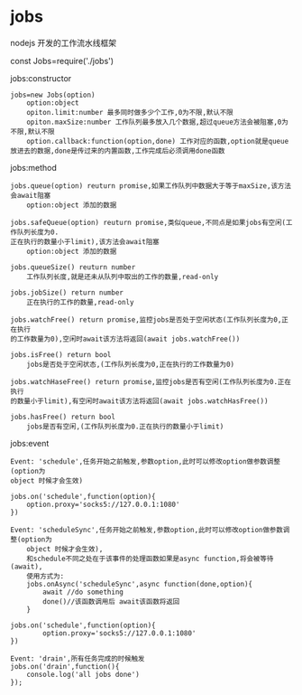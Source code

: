 # jobs
nodejs 开发的工作流水线框架

const Jobs=require('./jobs')

jobs:constructor

    jobs=new Jobs(option)
        option:object 
        opiton.limit:number 最多同时做多少个工作,0为不限,默认不限
        opiton.maxSize:number 工作队列最多放入几个数据,超过queue方法会被阻塞,0为不限,默认不限
        option.callback:function(option,done) 工作对应的函数,option就是queue放进去的数据,done是传过来的内置函数,工作完成后必须调用done函数
                        
jobs:method

    jobs.queue(option) reuturn promise,如果工作队列中数据大于等于maxSize,该方法会await阻塞
        option:object 添加的数据
        
    jobs.safeQueue(option) reuturn promise,类似queue,不同点是如果jobs有空闲(工作队列长度为0.
    正在执行的数量小于limit),该方法会await阻塞
        option:object 添加的数据

    jobs.queueSize() reuturn number
        工作队列长度,就是还未从队列中取出的工作的数量,read-only
        
    jobs.jobSize() return number
        正在执行的工作的数量,read-only
        
    jobs.watchFree() return promise,监控jobs是否处于空闲状态(工作队列长度为0,正在执行
    的工作数量为0),空闲时await该方法将返回(await jobs.watchFree())
    
    jobs.isFree() return bool
        jobs是否处于空闲状态,(工作队列长度为0,正在执行的工作数量为0)
        
    jobs.watchHaseFree() return promise,监控jobs是否有空闲(工作队列长度为0.正在执行
    的数量小于limit),有空闲时await该方法将返回(await jobs.watchHasFree())
        
    jobs.hasFree() return bool
        jobs是否有空闲,(工作队列长度为0.正在执行的数量小于limit)
        
jobs:event

    Event: 'schedule',任务开始之前触发,参数option,此时可以修改option做参数调整(option为
    object 时候才会生效)
    
    jobs.on('schedule',function(option){
        option.proxy='socks5://127.0.0.1:1080'
    })
    
    Event: 'scheduleSync',任务开始之前触发,参数option,此时可以修改option做参数调整(option为
        object 时候才会生效),
        和schedule不同之处在于该事件的处理函数如果是async function,将会被等待(await),
        使用方式为:
        jobs.onAsync('scheduleSync',async function(done,option){
            await //do something
            done()//该函数调用后 await该函数将返回
        }
        
    jobs.on('schedule',function(option){
            option.proxy='socks5://127.0.0.1:1080'
    })
    
    Event: 'drain',所有任务完成的时候触发
    jobs.on('drain',function(){
        console.log('all jobs done')
    }); 
